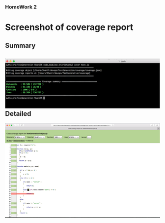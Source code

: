 ### HomeWork 2

Screenshot of coverage report
=============================
Summary
-------
![summary](cli_coverage.png)
Detailed
--------
![alt tag](coverage_report.png)
